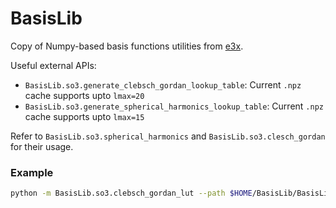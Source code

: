 # BasisLib

Copy of Numpy-based basis functions utilities from [e3x](https://github.com/google-research/e3x/).

Useful external APIs:

- `BasisLib.so3.generate_clebsch_gordan_lookup_table`: Current `.npz` cache supports upto `lmax=20`
- `BasisLib.so3.generate_spherical_harmonics_lookup_table`: Current `.npz` cache supports upto `lmax=15`

Refer to `BasisLib.so3.spherical_harmonics` and `BasisLib.so3.clesch_gordan` for their usage.

### Example

```bash
python -m BasisLib.so3.clebsch_gordan_lut --path $HOME/BasisLib/BasisLib/so3_clebsch_gordan_lut.npz --max_degree 50 --num_processes 47
```
